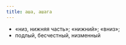 ```yaml
---
title: аша, ашага
---
```


* «низ, нижняя часть»; «нижний»; «вниз»;
* подлый, бесчестный, низменный
